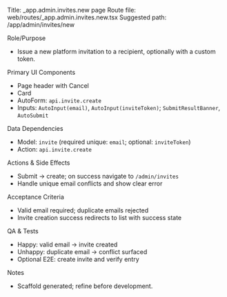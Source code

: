 Title: _app.admin.invites.new page
Route file: web/routes/_app.admin.invites.new.tsx
Suggested path: /app/admin/invites/new

Role/Purpose
- Issue a new platform invitation to a recipient, optionally with a custom token.

Primary UI Components
- Page header with Cancel
- Card
- AutoForm: `api.invite.create`
- Inputs: `AutoInput(email)`, `AutoInput(inviteToken)`; `SubmitResultBanner`, `AutoSubmit`

Data Dependencies
- Model: `invite` (required unique: `email`; optional: `inviteToken`)
- Action: `api.invite.create`

Actions & Side Effects
- Submit -> create; on success navigate to `/admin/invites`
- Handle unique email conflicts and show clear error

Acceptance Criteria
- Valid email required; duplicate emails rejected
- Invite creation success redirects to list with success state

QA & Tests
- Happy: valid email -> invite created
- Unhappy: duplicate email -> conflict surfaced
- Optional E2E: create invite and verify entry

Notes
- Scaffold generated; refine before development.
